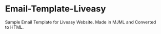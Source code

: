 # Email-Template-Liveasy
Sample Email Template for Liveasy Website. Made in MJML and Converted to HTML. 
